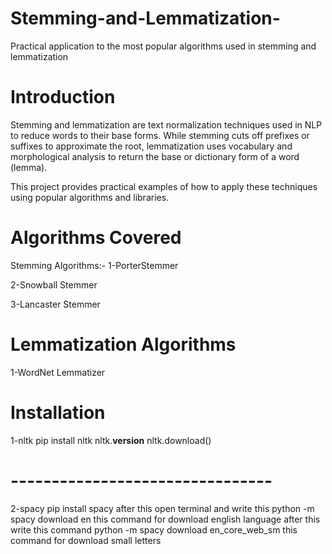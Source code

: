 # Stemming-and-Lemmatization-
Practical application to the most popular algorithms used in stemming and lemmatization

# Introduction
Stemming and lemmatization are text normalization techniques used in NLP to reduce words to their base forms. While stemming cuts off prefixes or suffixes to approximate the root, lemmatization uses vocabulary and morphological analysis to return the base or dictionary form of a word (lemma).

This project provides practical examples of how to apply these techniques using popular algorithms and libraries.

# Algorithms Covered
 Stemming Algorithms:-
 1-PorterStemmer
 
 2-Snowball Stemmer
 
 3-Lancaster Stemmer

 # Lemmatization Algorithms
 
 1-WordNet Lemmatizer

 # Installation
 1-nltk
 pip install nltk
 nltk.__version__
 nltk.download()
 # --------------------------------
 2-spacy
 pip install spacy 
 after this open terminal 
 and write this 
 python -m spacy download en 
 this command for download english language 
 after this write this command 
 python -m spacy download en_core_web_sm 
 this command for download small letters
